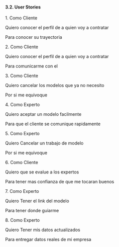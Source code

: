 #### 3.2. User Stories
1\. Como Cliente  

Quiero conocer el perfil de a quien voy a contratar 

Para conocer su trayectoria 



2\. Como Cliente  

Quiero conocer el perfil de a quien voy a contratar 

Para comunicarme con el 



3\. Como Cliente  

Quiero cancelar los modelos que ya no necesito 

Por si me equivoque 



4\. Como Experto 

Quiero aceptar un modelo facilmente 

Para que el cliente se comunique rapidamente 



5\. Como Experto 

Quiero Cancelar un trabajo de modelo 

Por si me equivoque 



6\. Como Cliente  

Quiero que se evalue a los expertos 

Para tener mas confianza de que me tocaran buenos 



7\. Como Experto  

Quiero Tener el link del modelo 

Para tener donde guiarme 



8\. Como Experto 

Quiero Tener mis datos actualizados  

Para entregar datos reales de mi empresa 